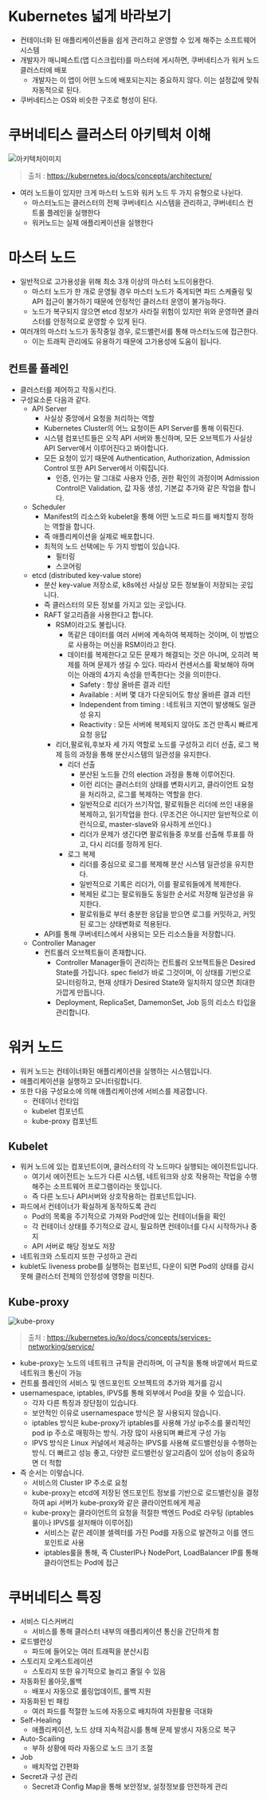 # Kubernetes 넓게 바라보기

- 컨테이너화 된 애플리케이션들을 쉽게 관리하고 운영할 수 있게 해주는 소프트웨어 시스템
- 개발자가 매니페스트(앱 디스크립터)를 마스터에 게시하면, 쿠버네티스가 워커 노드 클러스터에 배포
    - 개발자는 이 앱이 어떤 노드에 배포되는지는 중요하지 않다. 이는 설정값에 맞춰 자동적으로 된다.
- 쿠버네티스는 OS와 비슷한 구조로 형성이 된다.

# 쿠버네티스 클러스터 아키텍처 이해
![아키텍처이미지](https://user-images.githubusercontent.com/66348135/238534163-c6ace61b-50f1-4d78-88a6-2d6c31b713cc.png)
> 출처 : https://kubernetes.io/docs/concepts/architecture/
- 여러 노드들이 있지만 크게 마스터 노드와 워커 노드 두 가지 유형으로 나뉜다.
    - 마스터노드는 클러스터의 전체 쿠버네티스 시스템을 관리하고, 쿠버네티스 컨트롤 플레인을 실행한다
    - 워커노드는 실제 애플리케이션을 실행한다

# 마스터 노드
- 일반적으로 고가용성을 위해 최소 3개 이상의 마스터 노드이용한다.
  - 마스터 노드가 한 개로 운영될 경우 마스터 노드가 죽게되면 파드 스케쥴링 및 API 접근이 불가하기 때문에 안정적인 클러스터 운영이 불가능하다.
  - 노드가 복구되지 않으면 etcd 정보가 사라질 위험이 있지만 위와 운영하면 클러스터를 안정적으로 운영할 수 있게 된다.
- 여러개의 마스터 노드가 동작중일 경우, 로드밸런서를 통해 마스터노드에 접근한다.
  - 이는 트래픽 관리에도 유용하기 때문에 고가용성에 도움이 됩니다.
## 컨트롤 플레인

- 클러스터를 제어하고 작동시킨다.
- 구성요소론 다음과 같다.
    - API Server
        - 사실상 중앙에서 요청을 처리하는 역할
        - Kubernetes Cluster의 어느 요청이든 API Server를 통해 이뤄진다.
        - 시스템 컴포넌트들은 오직 API 서버와 통신하며, 모든 오브젝트가 사실상 API Server에서 이루어진다고 봐야합니다.
        - 모든 요청이 있기 때문에 Authentication, Authorization, Admission Control 또한 API Server에서 이뤄집니다.
            - 인증, 인가는 말 그대로 사용자 인증, 권한 확인의 과정이며 Admission Control은 Validation, 값 자동 생성, 기본값 추가와 같은 작업을 합니다.
    - Scheduler
        - Manifest의 리소스와 kubelet을 통해 어떤 노드로 파드를 배치할지 정하는 역할을 합니다.
        - 즉 애플리케이션을 실제로 배포합니다.
        - 최적의 노드 선택에는 두 가지 방법이 있습니다.
            - 필터링
            - 스코어링
    - etcd (distributed key-value store)
        - 분산 key-value 저장소로, k8s에선 사실상 모든 정보들이 저장되는 곳입니다.
        - 즉 클러스터의 모든 정보를 가지고 있는 곳입니다.
        - RAFT 알고리즘을 사용한다고 합니다.
            - RSM이라고도 불립니다.
              - 똑같은 데이터를 여러 서버에 계속하여 복제하는 것이며, 이 방법으로 사용하는 머신을 RSM이라고 한다.
              - 데이터를 복제한다고 모든 문제가 해결되는 것은 아니며, 오히려 복제를 하며 문제가 생길 수 있다. 따라서 컨센서스를 확보해야 하며 이는 아래의 4가지 속성을 만족한다는 것을 의미한다.
                - Safety : 항상 올바른 결과 리턴
                - Available : 서버 몇 대가 다운되어도 항상 올바른 결과 리턴
                - Independent from timing : 네트워크 지연이 발생해도 일관성 유지
                - Reactivity : 모든 서버에 복제되지 않아도 조건 만족시 빠르게 요청 응답
            - 리더,팔로워,후보자 세 가지 역할로 노드를 구성하고 리더 선출, 로그 복제 등의 과정을 통해 분산시스템의 일관성을 유지한다.
              - 리더 선출
                - 분산된 노드들 간의 election 과정을 통해 이루어진다.
                - 이런 리더는 클러스터의 상태를 변화시키고, 클라이언트 요청을 처리하고, 로그를 복제하는 역할을 한다.
                - 일반적으로 리더가 쓰기작업, 팔로워들은 리더에 쓰인 내용을 복제하고, 읽기작업을 한다. (무조건은 아니지만 일반적으로 이런식으로, master-slave와 유사하게 쓰인다.)
                - 리더가 문제가 생긴다면 팔로워들중 후보를 선출해 투표를 하고, 다시 리더를 정하게 된다.
              - 로그 복제
                - 리더를 중심으로 로그를 복제해 분산 시스템 일관성을 유지한다.
                - 일반적으로 기록은 리더가, 이를 팔로워들에게 복제한다.
                - 복제된 로그는 팔로워들도 동일한 순서로 저장해 일관성을 유지한다.
                - 팔로워들로 부터 충분한 응답을 받으면 로그를 커밋하고, 커밋된 로그는 상태변화로 적용된다.
        - API를 통해 쿠버네티스에서 사용되는 모든 리소스들을 저장합니다.
    - Controller Manager
        - 컨트롤러 오브젝트들이 존재합니다.
            - Controller Manager들이 관리하는 컨트롤러 오브젝트들은 Desired State를 가집니다. spec field가 바로 그것이며, 이 상태를 기반으로 모니터링하고, 현재 상태가 Desired State와 일치하지 않으면 최대한 가깝게 만듭니다.
            - Deployment, ReplicaSet, DamemonSet, Job 등의 리소스 타입을 관리합니다.

# 워커 노드

- 워커 노드는 컨테이너화된 애플리케이션을 실행하는 시스템입니다.
- 애플리케이션을 실행하고 모니터링합니다.
- 또한 다음 구성요소에 의해 애플리케이션에 서비스를 제공합니다.
    - 컨테이너 런타임
    - kubelet 컴포넌트
    - kube-proxy 컴포넌트

## Kubelet

- 워커 노드에 있는 컴포넌트이며, 클러스터의 각 노드마다 실행되는 에이전트입니다.
    - 여기서 에이전트는 노드가 다른 시스템, 네트워크와 상호 작용하는 작업을 수행해주는 소프트웨어 프로그램이라는 뜻입니다.
    - 즉 다른 노드나 API서버와 상호작용하는 컴포넌트입니다.
- 파드에서 컨테이너가 확실하게 동작하도록 관리
    - Pod의 목록을 주기적으로 가져와 Pod안에 있는 컨테이너들을 확인
    - 각 컨테이너 상태를 주기적으로 감시, 필요하면 컨테이너를 다시 시작하거나 중지
    - API 서버로 해당 정보도 저장
- 네트워크와 스토리지 또한 구성하고 관리
- kublet도 liveness probe를 실행하는 컴포넌트, 다운이 되면 Pod의 상태를 감시 못해 클러스터 전체의 안정성에 영향을 미친다.

## Kube-proxy

![kube-proxy](https://user-images.githubusercontent.com/66348135/238748068-f79af140-48c2-4b02-b87b-0eb0d5deb490.png)
> 출처 : https://kubernetes.io/ko/docs/concepts/services-networking/service/

- kube-proxy는 노드의 네트워크 규칙을 관리하며, 이 규칙을 통해 바깥에서 파드로 네트워크 통신이 가능
- 컨트롤 플레인의 서비스 및 엔드포인트 오브젝트의 추가와 제거를 감시
- usernamespace, iptables, IPVS를 통해 외부에서 Pod을 찾을 수 있습니다.
    - 각자 다른 특징과 장단점이 있습니다.
    - 보안적인 이유로 usernamespace 방식은 잘 사용되지 않습니다.
    - iptables 방식은 kube-proxy가 iptables를 사용해 가상 ip주소를 물리적인 pod ip 주소로 매핑하는 방식. 가장 많이 사용되며 빠르게 구성 가능
    - IPVS 방식은 Linux 커널에서 제공하는 IPVS를 사용해 로드밸런싱을 수행하는 방식. 더 빠르고 성능 좋고, 다양한 로드밸런싱 알고리즘이 있어 성능이 중요하면 더 적합
- 즉 순서는 이렇습니다.
    - 서비스의 Cluster IP 주소로 요청
    - kube-proxy는 etcd에 저장된 엔드포인트 정보를 기반으로 로드밸런싱을 결정하여 api 서버가 kube-proxy와 같은 클라이언트에게 제공
    - kube-proxy는 클라이언트의 요청을 적절한 백엔드 Pod로 라우팅 (iptables 룰이나 IPVS를 설저해야 이루어짐)
      - 서비스는 같은 레이블 셀렉터를 가진 Pod를 자동으로 발견하고 이를 엔드포인트로 사용
      - iptables룰을 통해, 즉 ClusterIP나 NodePort, LoadBalancer IP를 통해 클라이언트는 Pod에 접근

# 쿠버네티스 특징
- 서비스 디스커버리
  - 서비스를 통해 클러스터 내부의 애플리케이션 통신을 간단하게 함
- 로드밸런싱
  - 파드에 들어오는 여러 트래픽을 분산시킴
- 스토리지 오케스트레이션
  - 스토리지 또한 유기적으로 늘리고 줄일 수 있음
- 자동화된 롤아웃,롤백
  - 배포시 자동으로 롤링업데이트, 롤백 지원
- 자동화된 빈 패킹
  - 여러 파드를 적절한 노드에 자동으로 배치하여 자원활용 극대화
- Self-Healing
  - 애플리케이션, 노드 상태 지속적감시를 통해 문제 발생시 자동으로 복구
- Auto-Scailing
  - 부하 상황에 따라 자동으로 노드 크기 조절
- Job
  - 배치작업 간편화
- Secret과 구성 관리
  - Secret과 Config Map을 통해 보안정보, 설정정보를 안전하게 관리
